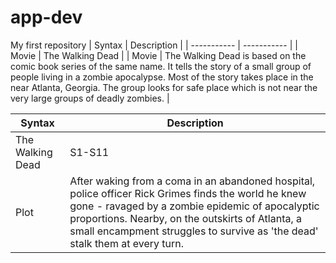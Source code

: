 # app-dev
My first repository
| Syntax | Description |
| ----------- | ----------- |
| Movie | The Walking Dead |
| Movie | The Walking Dead is based on the comic book series of the same name. It tells the story of a small group of people living in a zombie apocalypse. Most of the story takes place in the near Atlanta, Georgia. The group looks for safe place which is not near the very large groups of deadly zombies. | 


 Syntax | Description |
| ----------- | ----------- |
| The Walking Dead | S1-S11 |
| Plot | After waking from a coma in an abandoned hospital, police officer Rick Grimes finds the world he knew gone - ravaged by a zombie epidemic of apocalyptic proportions. Nearby, on the outskirts of Atlanta, a small encampment struggles to survive as 'the dead' stalk them at every turn.
